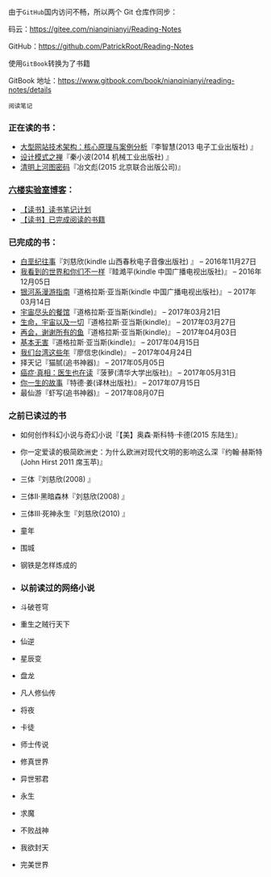 
由于`GitHub`国内访问不畅，所以两个 Git 仓库作同步：

码云：https://gitee.com/nianqinianyi/Reading-Notes

GitHub：https://github.com/PatrickRoot/Reading-Notes

使用`GitBook`转换为了书籍

GitBook 地址：https://www.gitbook.com/book/nianqinianyi/reading-notes/details

` 阅读笔记 `

### 正在读的书：
- [大型网站技术架构：核心原理与案例分析](https://github.com/PatrickRoot/Reading-Notes/blob/master/大型网站技术架构.md)『李智慧(2013 电子工业出版社) 』
- [设计模式之禅](https://github.com/PatrickRoot/Reading-Notes/blob/master/设计模式之禅.md)『秦小波(2014 机械工业出版社) 』
- [清明上河图密码](https://book.douban.com/subject/26265745/)『冶文彪(2015 北京联合出版公司)』


### [六楼实验室博客](https://blog.sixlab.cn/)：
- [【读书】读书笔记计划](https://blog.sixlab.cn/archives/571)
- [【读书】已完成阅读的书籍](https://blog.sixlab.cn/archives/667)

### 已完成的书：
- [白垩纪往事](https://blog.sixlab.cn/archives/592)『刘慈欣(kindle 山西春秋电子音像出版社) 』 – 2016年11月27日
- [我看到的世界和你们不一样](https://blog.sixlab.cn/archives/590)『眭澔平(kindle 中国广播电视出版社)』 – 2016年12月05日
- [银河系漫游指南](https://blog.sixlab.cn/archives/611)『道格拉斯·亚当斯(kindle 中国广播电视出版社)』 – 2017年03月14日
- [宇宙尽头的餐馆](https://blog.sixlab.cn/archives/611)『道格拉斯·亚当斯(kindle)』 – 2017年03月21日
- [生命，宇宙以及一切](https://blog.sixlab.cn/archives/615)『道格拉斯·亚当斯(kindle)』 – 2017年03月27日
- [再会，谢谢所有的鱼](https://blog.sixlab.cn/archives/632)『道格拉斯·亚当斯(kindle)』 – 2017年04月03日
- [基本无害](https://blog.sixlab.cn/archives/641)『道格拉斯·亚当斯(kindle)』 – 2017年04月15日
- [我们台湾这些年](https://blog.sixlab.cn/archives/646)『廖信忠(kindle)』 – 2017年04月24日
- 择天记『猫腻(追书神器)』 – 2017年05月05日
- [癌症·真相：医生也在读](https://blog.sixlab.cn/archives/665)『菠萝(清华大学出版社)』 – 2017年05月31日
- [你一生的故事](https://blog.sixlab.cn/archives/670)『特德·姜(译林出版社)』 – 2017年07月15日
- 最仙游『虾写(追书神器)』 – 2017年08月07日

### 之前已读过的书
- 如何创作科幻小说与奇幻小说『【美】奥森·斯科特·卡德(2015 东陆生)』
- 你一定爱读的极简欧洲史：为什么欧洲对现代文明的影响这么深『约翰·赫斯特(John Hirst 2011 席玉苹)』
- 三体『刘慈欣(2008) 』
- 三体II·黑暗森林『刘慈欣(2008) 』
- 三体III·死神永生『刘慈欣(2010) 』
- 童年
- 围城
- 钢铁是怎样炼成的

- ### 以前读过的网络小说
- 斗破苍穹
- 重生之贼行天下
- 仙逆
- 星辰变
- 盘龙
- 凡人修仙传
- 将夜
- 卡徒
- 师士传说
- 修真世界
- 异世邪君
- 永生
- 求魔
- 不败战神
- 我欲封天
- 完美世界


